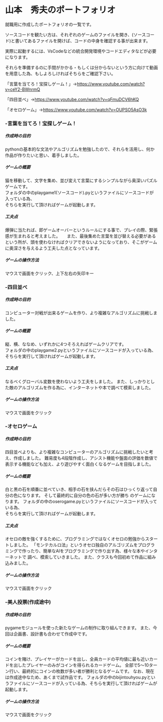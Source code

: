 # 山本　秀夫のポートフォリオ
就職用に作成したポートフォリオの一覧です。

ソースコードを観たい方は、それぞれのゲームのファイルを開き、(ソースコード)と書いてあるファイルを開けば、コードの中身を確認する事が出来ます。

実際に起動するには、VsCodeなどの統合開発環境やコードエディタなどが必要になります。  

それらを準備するのに手間がかかる・もしくは分からないという方に向けて動画を用意した為、もしよろしければそちらをご確認下さい。

「言葉を当てろ！宝探しゲーム！」→https://www.youtube.com/watch?v=ceY2-BWnrmQ

「四目並べ」→https://www.youtube.com/watch?v=qFmuDCV6hKQ

「オセロゲーム」→https://www.youtube.com/watch?v=OUPSO5AsO3k
### -言葉を当てろ！宝探しゲーム！  
   ##### 作成時の目的
   pythonの基本的な文法やアルゴリズムを勉強したので、それらを活用し、何か作品が作りたいと思い、着手しました。 
   ##### ゲームの概要
   猫を移動して、文字を集め、並び変えて言葉にするシンプルながら奥深いパズルゲームです。  
   フォルダの中のplaygame1(ソースコード).pyというファイルにソースコードが入っている為、  
   そちらを実行して頂ければゲームが起動します。
   ##### 工夫点
   爆弾に当たれば、即ゲームオーバーというルールにする事で、プレイの際、緊張感が生まれると考えました。
　 また、最後集めた言葉を並び替える必要があるという所が、頭を使わなければクリアできないようになっており、そこがゲームに奥深さを与えるよう工夫した点となっています。
   ##### ゲームの操作方法
   マウスで画面をクリック、上下左右の矢印キー

### -四目並べ 
   ##### 作成時の目的
   コンピューター対戦が出来るゲームを作り、より複雑なアルゴリズムに挑戦しました。 
   ##### ゲームの概要
   縦、横、ななめ、いずれかに4つそろえればゲームクリアです。    
   フォルダの中のplaygame2.pyというファイルにソースコードが入っている為、  
   そちらを実行して頂ければゲームが起動します。
   ##### 工夫点
   なるべくグローバル変数を使わないよう工夫をしました。
   また、しっかりとした敵のアルゴリズムを作る為に、インターネットや本で調べて模索しました。
   ##### ゲームの操作方法
   マウスで画面をクリック

### -オセロゲーム 
   ##### 作成時の目的
   四目並べよりも、より複雑なコンピューターのアルゴリズムに挑戦したいと考え、作成しました。
   難易度も4段階作成し、アシスト機能や盤面の評価を数値で表示する機能なども加え、より遊びやすく面白くなるゲームを目指しました。
   ##### ゲームの概要
   白と黒の石を順番に並べていき、相手の石を挟んだらその石はひっくり返って自分の色になります。 そして最終的に自分の色の石が多い方が勝ち
   のゲームになります。
   フォルダの中のoserogame.pyというファイルにソースコードが入っている為、  
   そちらを実行して頂ければゲームが起動します。
   ##### 工夫点
   オセロの敵を強くするために、プログラミングではなくオセロの勉強からスタートしました。
   「モンテカルロ法」というオセロ独自のアルゴリズムをプログラミングで作ったり、簡単なAIをプログラミングで作り出す為、様々な本やインターネットで
   調べ、模索していきました。
   また、クラスも今回初めて作品に組み込みました。
   ##### ゲームの操作方法
   マウスで画面をクリック
    
### -美人投票(作成途中) 
   ##### 作成時の目的
   pygameモジュールを使った新たなゲームの制作に取り組んできます。
   また、今回は企画書、設計書も合わせて作成中です。
   ##### ゲームの概要
   コインを賭け、プレイヤーがカードを出し、全員カードの平均値に最も近いカードを出したプレイヤーのみがコインを得られるカードゲーム。
   全部で5～10ターン行い、最終的にコインの枚数が多い者が勝利となるゲームです。
   なお、現在は作成途中なため、あくまで試作品です。
   フォルダの中のbijintouhyou.pyというファイルにソースコードが入っている為、そちらを実行して頂ければゲームが起動します。
   ##### ゲームの操作方法
   マウスで画面をクリック
